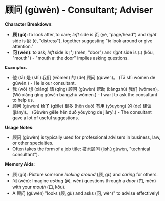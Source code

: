 # **顾问 (gùwèn) - Consultant; Adviser**

**Character Breakdown**:  
- **顾 (gù)**: to look after, to care; *left* side is 页 (yè, "page/head") and *right* side is 厄 (è, "distress"), together suggesting "to look around or give attention."  
- **问 (wèn)**: to ask; *left* side is 门 (mén, "door") and *right* side is 口 (kǒu, "mouth") - "mouth at the door" implies asking questions.

**Examples**:  
- 他 (tā) 是 (shì) 我们 (wǒmen) 的 (de) 顾问 (gùwèn)。 (Tā shì wǒmen de gùwèn.) - He is our consultant.  
- 我 (wǒ) 想 (xiǎng) 请 (qǐng) 顾问 (gùwèn) 帮助 (bāngzhù) 我们 (wǒmen)。 (Wǒ xiǎng qǐng gùwèn bāngzhù wǒmen.) - I want to ask the consultant to help us.  
- 顾问 (gùwèn) 给了 (gěile) 很多 (hěn duō) 有用 (yǒuyòng) 的 (de) 建议 (jiànyì)。 (Gùwèn gěile hěn duō yǒuyòng de jiànyì.) - The consultant gave a lot of useful suggestions.

**Usage Notes**:  
- 顾问 (gùwèn) is typically used for professional advisers in business, law, or other specialties.  
- Often takes the form of a job title: 技术顾问 (jìshù gùwèn, "technical consultant").

**Memory Aids**:  
- 顾 (gù): Picture someone *looking around* (顾, gù) and *caring* for others.  
- 问 (wèn): Imagine *asking* (问, wèn) questions through a *door* (门, mén) with your *mouth* (口, kǒu).  
- A 顾问 (gùwèn) "looks (顾, gù) and asks (问, wèn)" to advise effectively!
